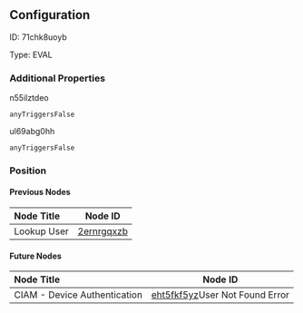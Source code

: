 # <nil>
## Configuration
ID:  71chk8uoyb

Type: EVAL 







### Additional Properties
n55ilztdeo
```string 
anyTriggersFalse
```


ul69abg0hh
```string 
anyTriggersFalse
```





### Position

#### Previous Nodes
| Node Title | Node ID |
| :------------- | ------------ |
| Lookup User | [2ernrgqxzb](./2ernrgqxzb.md) | 
 
 #### Future Nodes
| Node Title | Node ID |
| :------------- | ------------ |
| CIAM - Device Authentication |[eht5fkf5yz](./eht5fkf5yz.md)User Not Found Error |[n55ilztdeo](./n55ilztdeo.md) | 